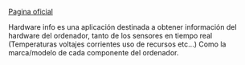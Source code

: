 [Pagina oficial](https://www.hwinfo.com/)

Hardware info es una aplicación destinada a obtener información del hardware del ordenador, tanto de los sensores en tiempo real (Temperaturas voltajes corrientes uso de recursos etc...) Como la marca/modelo de cada componente del ordenador.
